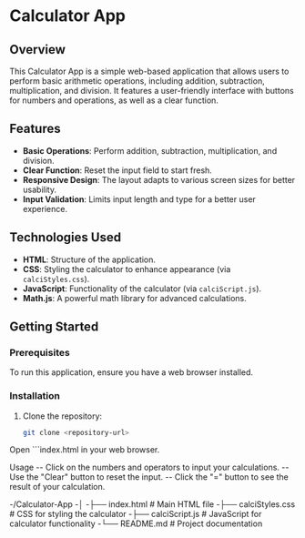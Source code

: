 # Calculator App

## Overview

This Calculator App is a simple web-based application that allows users to perform basic arithmetic operations, including addition, subtraction, multiplication, and division. It features a user-friendly interface with buttons for numbers and operations, as well as a clear function.

## Features

- **Basic Operations**: Perform addition, subtraction, multiplication, and division.
- **Clear Function**: Reset the input field to start fresh.
- **Responsive Design**: The layout adapts to various screen sizes for better usability.
- **Input Validation**: Limits input length and type for a better user experience.

## Technologies Used

- **HTML**: Structure of the application.
- **CSS**: Styling the calculator to enhance appearance (via `calciStyles.css`).
- **JavaScript**: Functionality of the calculator (via `calciScript.js`).
- **Math.js**: A powerful math library for advanced calculations.

## Getting Started

### Prerequisites

To run this application, ensure you have a web browser installed.

### Installation

1. Clone the repository:
   ```bash
   git clone <repository-url>
   
Open ```index.html in your web browser.


Usage
-- Click on the numbers and operators to input your calculations.
-- Use the "Clear" button to reset the input.
-- Click the "=" button to see the result of your calculation.


-/Calculator-App
-│
-├── index.html        # Main HTML file
-├── calciStyles.css   # CSS for styling the calculator
-├── calciScript.js    # JavaScript for calculator functionality
-└── README.md         # Project documentation
